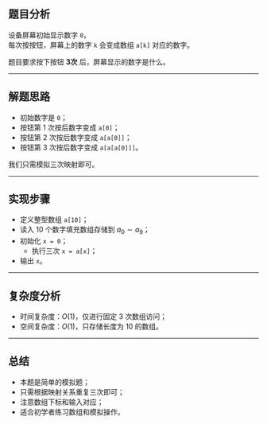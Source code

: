

## 题目分析

设备屏幕初始显示数字 `0`，  
每次按按钮，屏幕上的数字 `k` 会变成数组 `a[k]` 对应的数字。

题目要求按下按钮 **3次** 后，屏幕显示的数字是什么。

---

## 解题思路

- 初始数字是 `0`；
- 按钮第 1 次按后数字变成 `a[0]`；
- 按钮第 2 次按后数字变成 `a[a[0]]`；
- 按钮第 3 次按后数字变成 `a[a[a[0]]]`。

我们只需模拟三次映射即可。

---


## 实现步骤

- 定义整型数组 `a[10]`；
- 读入 $10$ 个数字填充数组存储到 $a_0\sim a_9$；
- 初始化 `x = 0`；
    - 执行三次 `x = a[x]`；
- 输出 `x`。

---

## 复杂度分析

- 时间复杂度：$O(1)$，仅进行固定 $3$ 次数组访问；
- 空间复杂度：$O(1)$，只存储长度为 $10$ 的数组。

---

## 总结

- 本题是简单的模拟题；
- 只需根据映射关系重复三次即可；
- 注意数组下标和输入对应；
- 适合初学者练习数组和模拟操作。
